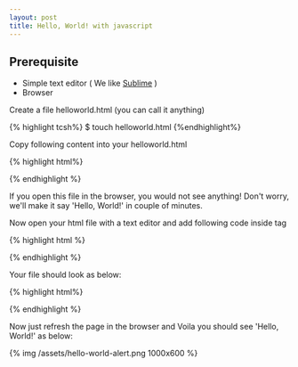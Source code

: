 ```yaml
---
layout: post
title: Hello, World! with javascript 
---
```


Prerequisite
-------------

- Simple text editor ( We like [Sublime](http://www.sublimetext.com/download) )
- Browser

Create a file helloworld.html (you can call it anything)

{% highlight tcsh%}
$ touch helloworld.html
{%endhighlight%}

Copy following content into your helloworld.html

{% highlight html%}
<!DOCTYPE html>
<html>
<head>
    <title>Hello, World!</title>
</head>
<body>
</body>
</html>
{% endhighlight %}

If you open this file in the browser, you would not see anything! Don't worry, we'll make it say 'Hello, World!' in
couple of minutes.

Now open your html file with a text editor and add following code inside <body> tag

{% highlight html %}
<script>
    alert('Hello, World!');
</script>
{% endhighlight %}

Your file should look as below:

{% highlight html%}
<!DOCTYPE html>
<html>
<head>
    <title>Hello, World!</title>
</head>
<body>
    <script>
        alert('Hello, World!');
    </script>
</body>
</html>
{% endhighlight %}

Now just refresh the page in the browser and Voila you should see 'Hello, World!' as below:

{% img /assets/hello-world-alert.png 1000x600 %}
